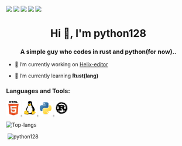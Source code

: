 ![](https://img.shields.io/badge/OS-WSL-informational?style=plastic&logo=linux&logoColor=white&color=2bbc8a)
![](https://img.shields.io/badge/Editor-Helix-informational?style=plastic&logo=<LOGO_NAME>&logoColor=white&color=2bbc8a)
![](https://img.shields.io/badge/Code-Python-informational?style=plastic&logo=python&logoColor=white&color=2bbc8a)
![](https://img.shields.io/badge/Code-Rust-informational?style=plastic&logo=rust&logoColor=white&color=2bbc8a)
![](https://img.shields.io/badge/Shell-ZSH-informational?style=plastic&logo=gnu-bash&logoColor=white&color=2bbc8a)


<h1 align="center">Hi 👋, I'm python128</h1>
<h3 align="center">A simple guy who codes in rust and python(for now)..</h3>

- 🔭 I’m currently working on [Helix-editor](https://github.com/helix-editor/helix)

- 🌱 I’m currently learning **Rust(lang)**


<h3 align="left">Languages and Tools:</h3>
<p align="left"> <a href="https://www.w3.org/html/" target="_blank"> <img src="https://raw.githubusercontent.com/devicons/devicon/master/icons/html5/html5-original-wordmark.svg" alt="html5" width="40" height="40"/> </a> <a href="https://www.linux.org/" target="_blank"> <img src="https://raw.githubusercontent.com/devicons/devicon/master/icons/linux/linux-original.svg" alt="linux" width="40" height="40"/> </a> <a href="https://www.python.org" target="_blank"> <img src="https://raw.githubusercontent.com/devicons/devicon/master/icons/python/python-original.svg" alt="python" width="40" height="40"/> </a> <a href="https://www.rust-lang.org" target="_blank"> <img src="https://raw.githubusercontent.com/devicons/devicon/master/icons/rust/rust-plain.svg" alt="rust" width="40" height="40"/> </a> </p>

![Top-langs](https://github-readme-stats.vercel.app/api/top-langs/?username=python128&theme=radical&layout=compact)

<p>&nbsp;<img align="center" src="https://github-readme-stats.vercel.app/api?username=python128&show_icons=true&locale=en" alt="python128" /></p>
